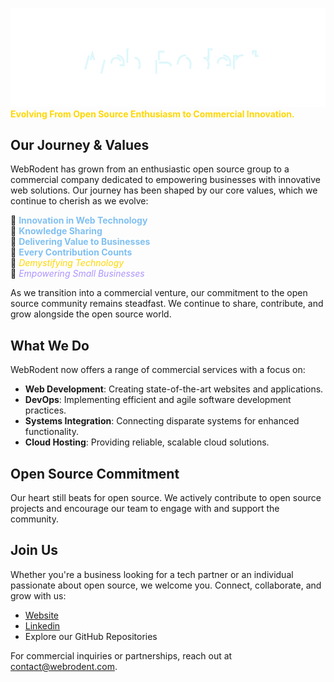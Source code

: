 <!-- contents of title.svg is from github.com/aeneasr/aeneasr -->
![WebRodent](title.svg)
<b style='color:gold'>Evolving From Open Source Enthusiasm to Commercial Innovation.</b></br>

## Our Journey & Values

WebRodent has grown from an enthusiastic open source group to a commercial company dedicated to empowering businesses with innovative web solutions. Our journey has been shaped by our core values, which we continue to cherish as we evolve:

  💙 <b style='color:#80c0f2'>Innovation in Web Technology</b></br>
  💙 <b style='color:#80c0f2'>Knowledge Sharing</b></br>
  💙 <b style='color:#80c0f2'>Delivering Value to Businesses</b></br>
  💙 <b style='color:#80c0f2'>Every Contribution Counts</b></br>
  💛 <i style='color:gold'>Demystifying Technology</i></br>
  💜 <i style='color:#ac93ff'>Empowering Small Businesses</i></br>

As we transition into a commercial venture, our commitment to the open source community remains steadfast. We continue to share, contribute, and grow alongside the open source world.

## What We Do

WebRodent now offers a range of commercial services with a focus on:

- **Web Development**: Creating state-of-the-art websites and applications.
- **DevOps**: Implementing efficient and agile software development practices.
- **Systems Integration**: Connecting disparate systems for enhanced functionality.
- **Cloud Hosting**: Providing reliable, scalable cloud solutions.

## Open Source Commitment

Our heart still beats for open source. We actively contribute to open source projects and encourage our team to engage with and support the community.

## Join Us

Whether you're a business looking for a tech partner or an individual passionate about open source, we welcome you. Connect, collaborate, and grow with us:

- [Website](https://www.webrodent.com/)
- [Linkedin](https://www.linkedin.com/company/webrodent)
- Explore our GitHub Repositories

For commercial inquiries or partnerships, reach out at [contact@webrodent.com](mailto:contact@webrodent.com).
